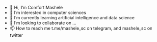 - 👋 Hi, I’m Comfort Mashele 
- 👀 I’m interested in computer sciences
- 🌱 I’m currently learning artificial intelligence and data science
- 💞️ I’m looking to collaborate on ...
- 📫 How to reach me t.me/mashele_sc on telegram, and mashele_sc on twitter 

<!---
mashelesc/mashelesc is a ✨ special ✨ repository because its `README.md` (this file) appears on your GitHub profile.
You can click the Preview link to take a look at your changes.
--->
